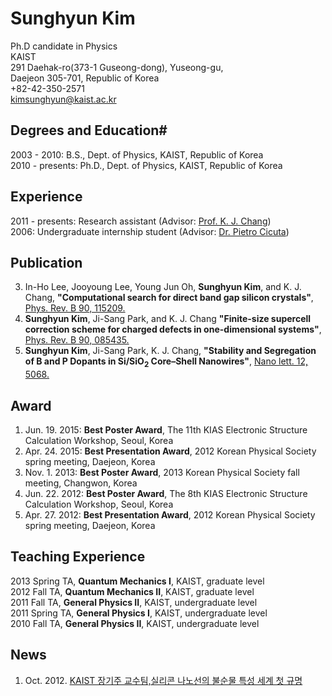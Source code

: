 # Sunghyun Kim

Ph.D candidate in Physics   
KAIST   
291 Daehak-ro(373-1 Guseong-dong), Yuseong-gu,   
Daejeon 305-701, Republic of Korea   
+82-42-350-2571   
kimsunghyun@kaist.ac.kr   

## Degrees and Education#

2003 - 2010: B.S., Dept. of Physics, KAIST, Republic of Korea  
2010 - presents: Ph.D., Dept. of Physics, KAIST, Republic of Korea

## Experience

2011 - presents: Research assistant (Advisor: [Prof. K. J. Chang](http://taehae.kaist.ac.kr))    
2006: Undergraduate internship student (Advisor: [Dr. Pietro Cicuta](http://people.bss.phy.cam.ac.uk/~pc245/))

## Publication

3.  In-Ho Lee, Jooyoung Lee, Young Jun Oh, **Sunghyun Kim**, and K. J. Chang, **"Computational search for direct band gap silicon crystals"**, [Phys. Rev. B 90, 115209.](http://journals.aps.org/prb/abstract/10.1103/PhysRevB.90.115209)   
2.  **Sunghyun Kim**, Ji-Sang Park, and K. J. Chang **"Finite-size supercell correction scheme for charged defects in one-dimensional systems"**, [Phys. Rev. B 90, 085435.](http://journals.aps.org/prb/abstract/10.1103/PhysRevB.90.085435)   
1.  **Sunghyun Kim**, Ji-Sang Park, K. J. Chang, **"Stability and Segregation of B and P Dopants in Si/SiO<sub>2</sub> Core–Shell Nanowires"**, [Nano lett. 12, 5068.](http://pubs.acs.org/doi/abs/10.1021/nl3013924)    

## Award

1. Jun. 19. 2015: **Best Poster Award**, The 11th KIAS Electronic Structure Calculation Workshop, Seoul, Korea 
1. Apr. 24. 2015: **Best Presentation Award**, 2012 Korean Physical Society spring meeting, Daejeon, Korea  
1. Nov. 1. 2013: **Best Poster Award**, 2013 Korean Physical Society fall meeting, Changwon, Korea 
1. Jun. 22. 2012: **Best Poster Award**, The 8th KIAS Electronic Structure Calculation Workshop, Seoul, Korea 
1. Apr. 27. 2012: **Best Presentation Award**, 2012 Korean Physical Society spring meeting, Daejeon, Korea 

## Teaching Experience

 2013 Spring TA, **Quantum Mechanics I**, KAIST, graduate level  
 2012 Fall TA, **Quantum Mechanics II**, KAIST, graduate level  
 2011 Fall TA, **General Physics II**, KAIST, undergraduate level  
 2011 Spring TA, **General Physics I**, KAIST, undergraduate level  
 2010 Fall TA, **General Physics II**, KAIST, undergraduate level  

## News
1. Oct. 2012. [KAIST 장기주 교수팀,실리콘 나노선의 불순물 특성 세계 첫 규명](http://news1.kr/articles/?861311)

